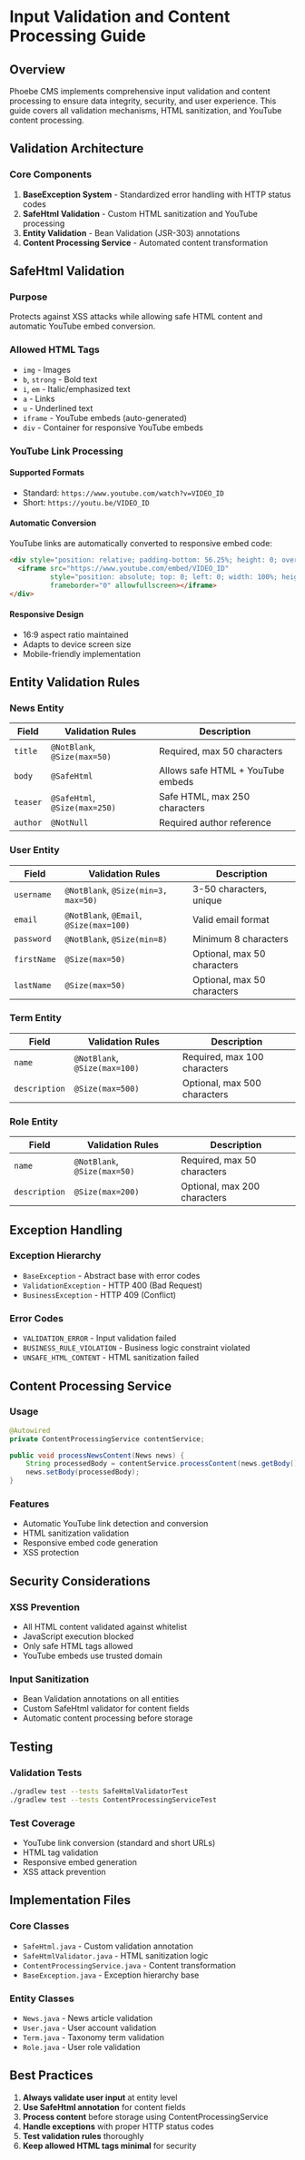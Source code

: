 # Input Validation and Content Processing Guide

## Overview

Phoebe CMS implements comprehensive input validation and content processing to ensure data integrity, security, and user experience. This guide covers all validation mechanisms, HTML sanitization, and YouTube content processing.

## Validation Architecture

### Core Components

1. **BaseException System** - Standardized error handling with HTTP status codes
2. **SafeHtml Validation** - Custom HTML sanitization and YouTube processing
3. **Entity Validation** - Bean Validation (JSR-303) annotations
4. **Content Processing Service** - Automated content transformation

## SafeHtml Validation

### Purpose
Protects against XSS attacks while allowing safe HTML content and automatic YouTube embed conversion.

### Allowed HTML Tags
- `img` - Images
- `b`, `strong` - Bold text
- `i`, `em` - Italic/emphasized text
- `a` - Links
- `u` - Underlined text
- `iframe` - YouTube embeds (auto-generated)
- `div` - Container for responsive YouTube embeds

### YouTube Link Processing

#### Supported Formats
- Standard: `https://www.youtube.com/watch?v=VIDEO_ID`
- Short: `https://youtu.be/VIDEO_ID`

#### Automatic Conversion
YouTube links are automatically converted to responsive embed code:

```html
<div style="position: relative; padding-bottom: 56.25%; height: 0; overflow: hidden;">
  <iframe src="https://www.youtube.com/embed/VIDEO_ID" 
          style="position: absolute; top: 0; left: 0; width: 100%; height: 100%;" 
          frameborder="0" allowfullscreen></iframe>
</div>
```

#### Responsive Design
- 16:9 aspect ratio maintained
- Adapts to device screen size
- Mobile-friendly implementation

## Entity Validation Rules

### News Entity

| Field | Validation Rules | Description |
|-------|------------------|-------------|
| `title` | `@NotBlank`, `@Size(max=50)` | Required, max 50 characters |
| `body` | `@SafeHtml` | Allows safe HTML + YouTube embeds |
| `teaser` | `@SafeHtml`, `@Size(max=250)` | Safe HTML, max 250 characters |
| `author` | `@NotNull` | Required author reference |

### User Entity

| Field | Validation Rules | Description |
|-------|------------------|-------------|
| `username` | `@NotBlank`, `@Size(min=3, max=50)` | 3-50 characters, unique |
| `email` | `@NotBlank`, `@Email`, `@Size(max=100)` | Valid email format |
| `password` | `@NotBlank`, `@Size(min=8)` | Minimum 8 characters |
| `firstName` | `@Size(max=50)` | Optional, max 50 characters |
| `lastName` | `@Size(max=50)` | Optional, max 50 characters |

### Term Entity

| Field | Validation Rules | Description |
|-------|------------------|-------------|
| `name` | `@NotBlank`, `@Size(max=100)` | Required, max 100 characters |
| `description` | `@Size(max=500)` | Optional, max 500 characters |

### Role Entity

| Field | Validation Rules | Description |
|-------|------------------|-------------|
| `name` | `@NotBlank`, `@Size(max=50)` | Required, max 50 characters |
| `description` | `@Size(max=200)` | Optional, max 200 characters |

## Exception Handling

### Exception Hierarchy
- `BaseException` - Abstract base with error codes
- `ValidationException` - HTTP 400 (Bad Request)
- `BusinessException` - HTTP 409 (Conflict)

### Error Codes
- `VALIDATION_ERROR` - Input validation failed
- `BUSINESS_RULE_VIOLATION` - Business logic constraint violated
- `UNSAFE_HTML_CONTENT` - HTML sanitization failed

## Content Processing Service

### Usage
```java
@Autowired
private ContentProcessingService contentService;

public void processNewsContent(News news) {
    String processedBody = contentService.processContent(news.getBody());
    news.setBody(processedBody);
}
```

### Features
- Automatic YouTube link detection and conversion
- HTML sanitization validation
- Responsive embed code generation
- XSS protection

## Security Considerations

### XSS Prevention
- All HTML content validated against whitelist
- JavaScript execution blocked
- Only safe HTML tags allowed
- YouTube embeds use trusted domain

### Input Sanitization
- Bean Validation annotations on all entities
- Custom SafeHtml validator for content fields
- Automatic content processing before storage

## Testing

### Validation Tests
```bash
./gradlew test --tests SafeHtmlValidatorTest
./gradlew test --tests ContentProcessingServiceTest
```

### Test Coverage
- YouTube link conversion (standard and short URLs)
- HTML tag validation
- Responsive embed generation
- XSS attack prevention

## Implementation Files

### Core Classes
- `SafeHtml.java` - Custom validation annotation
- `SafeHtmlValidator.java` - HTML sanitization logic
- `ContentProcessingService.java` - Content transformation
- `BaseException.java` - Exception hierarchy base

### Entity Classes
- `News.java` - News article validation
- `User.java` - User account validation
- `Term.java` - Taxonomy term validation
- `Role.java` - User role validation

## Best Practices

1. **Always validate user input** at entity level
2. **Use SafeHtml annotation** for content fields
3. **Process content** before storage using ContentProcessingService
4. **Handle exceptions** with proper HTTP status codes
5. **Test validation rules** thoroughly
6. **Keep allowed HTML tags minimal** for security